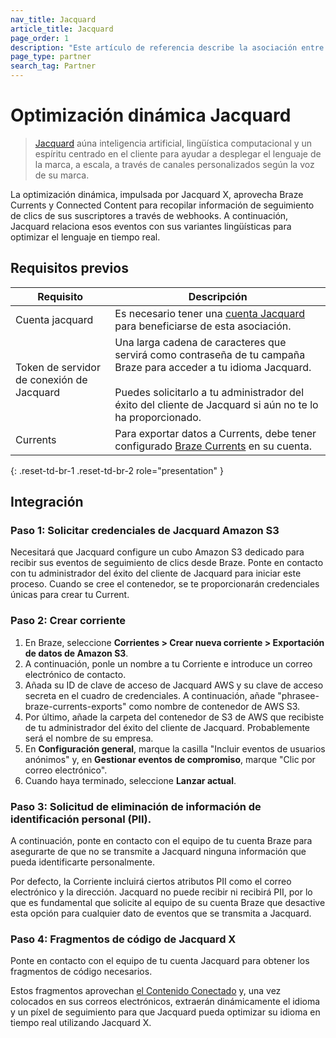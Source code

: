 ```yaml
---
nav_title: Jacquard
article_title: Jacquard
page_order: 1
description: "Este artículo de referencia describe la asociación entre Braze y Jacquard Dynamic Optimisation que aprovecha Braze Currents y Connected Content para recopilar información de seguimiento de clics de sus suscriptores a través de webhooks. A continuación, Jacquard relaciona esos eventos con sus variantes lingüísticas para optimizar el lenguaje en tiempo real."
page_type: partner
search_tag: Partner
---
```


# Optimización dinámica Jacquard

> [Jacquard][1] aúna inteligencia artificial, lingüística computacional y un espíritu centrado en el cliente para ayudar a desplegar el lenguaje de la marca, a escala, a través de canales personalizados según la voz de su marca.

La optimización dinámica, impulsada por Jacquard X, aprovecha Braze Currents y Connected Content para recopilar información de seguimiento de clics de sus suscriptores a través de webhooks. A continuación, Jacquard relaciona esos eventos con sus variantes lingüísticas para optimizar el lenguaje en tiempo real. 

## Requisitos previos

| Requisito | Descripción |
|---|---|
| Cuenta jacquard | Es necesario tener una [cuenta Jacquard][1] para beneficiarse de esta asociación. |
| Token de servidor de conexión de Jacquard | Una larga cadena de caracteres que servirá como contraseña de tu campaña Braze para acceder a tu idioma Jacquard.<br><br>Puedes solicitarlo a tu administrador del éxito del cliente de Jacquard si aún no te lo ha proporcionado. |
| Currents | Para exportar datos a Currents, debe tener configurado [Braze Currents]({{site.baseurl}}/user_guide/data_and_analytics/braze_currents/#access-currents) en su cuenta. |
{: .reset-td-br-1 .reset-td-br-2 role="presentation" }

## Integración

### Paso 1: Solicitar credenciales de Jacquard Amazon S3

Necesitará que Jacquard configure un cubo Amazon S3 dedicado para recibir sus eventos de seguimiento de clics desde Braze. Ponte en contacto con tu administrador del éxito del cliente de Jacquard para iniciar este proceso. Cuando se cree el contenedor, se te proporcionarán credenciales únicas para crear tu Current. 

### Paso 2: Crear corriente

1. En Braze, seleccione **Corrientes > Crear nueva corriente > Exportación de datos de Amazon S3**. 
2. A continuación, ponle un nombre a tu Corriente e introduce un correo electrónico de contacto.
3. Añada su ID de clave de acceso de Jacquard AWS y su clave de acceso secreta en el cuadro de credenciales. A continuación, añade "phrasee-braze-currents-exports" como nombre de contenedor de AWS S3. 
4. Por último, añade la carpeta del contenedor de S3 de AWS que recibiste de tu administrador del éxito del cliente de Jacquard. Probablemente será el nombre de su empresa.
5. En **Configuración general**, marque la casilla "Incluir eventos de usuarios anónimos" y, en **Gestionar eventos de compromiso**, marque "Clic por correo electrónico".
6. Cuando haya terminado, seleccione **Lanzar actual**.

### Paso 3: Solicitud de eliminación de información de identificación personal (PII).

A continuación, ponte en contacto con el equipo de tu cuenta Braze para asegurarte de que no se transmite a Jacquard ninguna información que pueda identificarte personalmente.

Por defecto, la Corriente incluirá ciertos atributos PII como el correo electrónico y la dirección. Jacquard no puede recibir ni recibirá PII, por lo que es fundamental que solicite al equipo de su cuenta Braze que desactive esta opción para cualquier dato de eventos que se transmita a Jacquard.

### Paso 4: Fragmentos de código de Jacquard X 

Ponte en contacto con el equipo de tu cuenta Jacquard para obtener los fragmentos de código necesarios.

Estos fragmentos aprovechan [el Contenido Conectado]({{site.baseurl}}/user_guide/personalization_and_dynamic_content/connected_content) y, una vez colocados en sus correos electrónicos, extraerán dinámicamente el idioma y un píxel de seguimiento para que Jacquard pueda optimizar su idioma en tiempo real utilizando Jacquard X.


[1]: https://www.jacquard.com/
[3]: mailto:awesome@phrasee.co